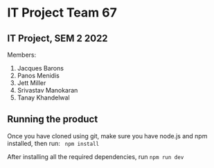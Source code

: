 # IT Project Team 67

## IT Project, SEM 2 2022

Members: 

1. Jacques Barons
2. Panos Menidis
3. Jett Miller
4. Srivastav Manokaran
5. Tanay Khandelwal


## Running the product

Once you have cloned using git, make sure you have node.js and npm installed, then run: ``` npm install```

After installing all the required dependencies, run ```npm run dev```
